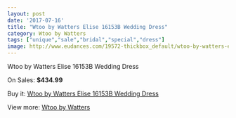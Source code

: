 ```yaml
---
layout: post
date: '2017-07-16'
title: "Wtoo by Watters Elise 16153B Wedding Dress"
category: Wtoo by Watters
tags: ["unique","sale","bridal","special","dress"]
image: http://www.eudances.com/19572-thickbox_default/wtoo-by-watters-elise-16153b-wedding-dress.jpg
---
```

Wtoo by Watters Elise 16153B Wedding Dress

On Sales: **$434.99**
<a href="https://www.eudances.com/en/wtoo-by-watters/5820-wtoo-by-watters-elise-16153b-wedding-dress.html"><amp-img layout="responsive" width="600" height="600" src="//www.eudances.com/19572-thickbox_default/wtoo-by-watters-elise-16153b-wedding-dress.jpg" alt="Wtoo by Watters Elise 16153B Wedding Dress 0" /></a>
<a href="https://www.eudances.com/en/wtoo-by-watters/5820-wtoo-by-watters-elise-16153b-wedding-dress.html"><amp-img layout="responsive" width="600" height="600" src="//www.eudances.com/19578-thickbox_default/wtoo-by-watters-elise-16153b-wedding-dress.jpg" alt="Wtoo by Watters Elise 16153B Wedding Dress 1" /></a>
<a href="https://www.eudances.com/en/wtoo-by-watters/5820-wtoo-by-watters-elise-16153b-wedding-dress.html"><amp-img layout="responsive" width="600" height="600" src="//www.eudances.com/19577-thickbox_default/wtoo-by-watters-elise-16153b-wedding-dress.jpg" alt="Wtoo by Watters Elise 16153B Wedding Dress 2" /></a>
<a href="https://www.eudances.com/en/wtoo-by-watters/5820-wtoo-by-watters-elise-16153b-wedding-dress.html"><amp-img layout="responsive" width="600" height="600" src="//www.eudances.com/19576-thickbox_default/wtoo-by-watters-elise-16153b-wedding-dress.jpg" alt="Wtoo by Watters Elise 16153B Wedding Dress 3" /></a>
<a href="https://www.eudances.com/en/wtoo-by-watters/5820-wtoo-by-watters-elise-16153b-wedding-dress.html"><amp-img layout="responsive" width="600" height="600" src="//www.eudances.com/19575-thickbox_default/wtoo-by-watters-elise-16153b-wedding-dress.jpg" alt="Wtoo by Watters Elise 16153B Wedding Dress 4" /></a>
<a href="https://www.eudances.com/en/wtoo-by-watters/5820-wtoo-by-watters-elise-16153b-wedding-dress.html"><amp-img layout="responsive" width="600" height="600" src="//www.eudances.com/19574-thickbox_default/wtoo-by-watters-elise-16153b-wedding-dress.jpg" alt="Wtoo by Watters Elise 16153B Wedding Dress 5" /></a>
<a href="https://www.eudances.com/en/wtoo-by-watters/5820-wtoo-by-watters-elise-16153b-wedding-dress.html"><amp-img layout="responsive" width="600" height="600" src="//www.eudances.com/19573-thickbox_default/wtoo-by-watters-elise-16153b-wedding-dress.jpg" alt="Wtoo by Watters Elise 16153B Wedding Dress 6" /></a>

Buy it: [Wtoo by Watters Elise 16153B Wedding Dress](https://www.eudances.com/en/wtoo-by-watters/5820-wtoo-by-watters-elise-16153b-wedding-dress.html "Wtoo by Watters Elise 16153B Wedding Dress")

View more: [Wtoo by Watters](https://www.eudances.com/en/49-wtoo-by-watters "Wtoo by Watters")